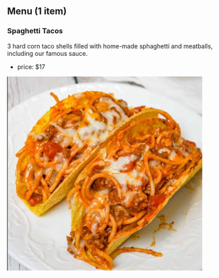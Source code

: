 ## Menu (1 item)
### Spaghetti Tacos
3 hard corn taco shells filled with home-made sphaghetti and meatballs, including our famous sauce.
- price: $17

![image local](./assets/images/spaghettitacos.png)
